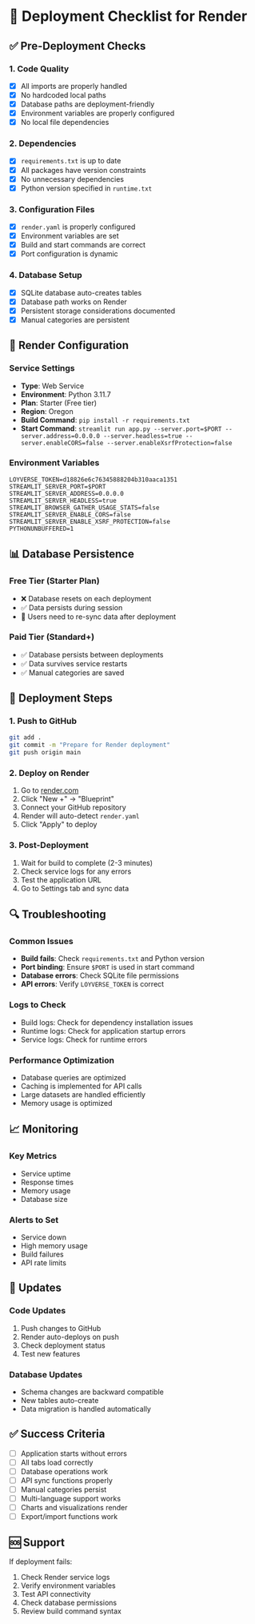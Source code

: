 # 🚀 Deployment Checklist for Render

## ✅ Pre-Deployment Checks

### 1. Code Quality
- [x] All imports are properly handled
- [x] No hardcoded local paths
- [x] Database paths are deployment-friendly
- [x] Environment variables are properly configured
- [x] No local file dependencies

### 2. Dependencies
- [x] `requirements.txt` is up to date
- [x] All packages have version constraints
- [x] No unnecessary dependencies
- [x] Python version specified in `runtime.txt`

### 3. Configuration Files
- [x] `render.yaml` is properly configured
- [x] Environment variables are set
- [x] Build and start commands are correct
- [x] Port configuration is dynamic

### 4. Database Setup
- [x] SQLite database auto-creates tables
- [x] Database path works on Render
- [x] Persistent storage considerations documented
- [x] Manual categories are persistent

## 🔧 Render Configuration

### Service Settings
- **Type**: Web Service
- **Environment**: Python 3.11.7
- **Plan**: Starter (Free tier)
- **Region**: Oregon
- **Build Command**: `pip install -r requirements.txt`
- **Start Command**: `streamlit run app.py --server.port=$PORT --server.address=0.0.0.0 --server.headless=true --server.enableCORS=false --server.enableXsrfProtection=false`

### Environment Variables
```
LOYVERSE_TOKEN=d18826e6c76345888204b310aaca1351
STREAMLIT_SERVER_PORT=$PORT
STREAMLIT_SERVER_ADDRESS=0.0.0.0
STREAMLIT_SERVER_HEADLESS=true
STREAMLIT_BROWSER_GATHER_USAGE_STATS=false
STREAMLIT_SERVER_ENABLE_CORS=false
STREAMLIT_SERVER_ENABLE_XSRF_PROTECTION=false
PYTHONUNBUFFERED=1
```

## 📊 Database Persistence

### Free Tier (Starter Plan)
- ❌ Database resets on each deployment
- ✅ Data persists during session
- 🔄 Users need to re-sync data after deployment

### Paid Tier (Standard+)
- ✅ Database persists between deployments
- ✅ Data survives service restarts
- ✅ Manual categories are saved

## 🚀 Deployment Steps

### 1. Push to GitHub
```bash
git add .
git commit -m "Prepare for Render deployment"
git push origin main
```

### 2. Deploy on Render
1. Go to [render.com](https://render.com)
2. Click "New +" → "Blueprint"
3. Connect your GitHub repository
4. Render will auto-detect `render.yaml`
5. Click "Apply" to deploy

### 3. Post-Deployment
1. Wait for build to complete (2-3 minutes)
2. Check service logs for any errors
3. Test the application URL
4. Go to Settings tab and sync data

## 🔍 Troubleshooting

### Common Issues
- **Build fails**: Check `requirements.txt` and Python version
- **Port binding**: Ensure `$PORT` is used in start command
- **Database errors**: Check SQLite file permissions
- **API errors**: Verify `LOYVERSE_TOKEN` is correct

### Logs to Check
- Build logs: Check for dependency installation issues
- Runtime logs: Check for application startup errors
- Service logs: Check for runtime errors

### Performance Optimization
- Database queries are optimized
- Caching is implemented for API calls
- Large datasets are handled efficiently
- Memory usage is optimized

## 📈 Monitoring

### Key Metrics
- Service uptime
- Response times
- Memory usage
- Database size

### Alerts to Set
- Service down
- High memory usage
- Build failures
- API rate limits

## 🔄 Updates

### Code Updates
1. Push changes to GitHub
2. Render auto-deploys on push
3. Check deployment status
4. Test new features

### Database Updates
- Schema changes are backward compatible
- New tables auto-create
- Data migration is handled automatically

## ✅ Success Criteria

- [ ] Application starts without errors
- [ ] All tabs load correctly
- [ ] Database operations work
- [ ] API sync functions properly
- [ ] Manual categories persist
- [ ] Multi-language support works
- [ ] Charts and visualizations render
- [ ] Export/import functions work

## 🆘 Support

If deployment fails:
1. Check Render service logs
2. Verify environment variables
3. Test API connectivity
4. Check database permissions
5. Review build command syntax
